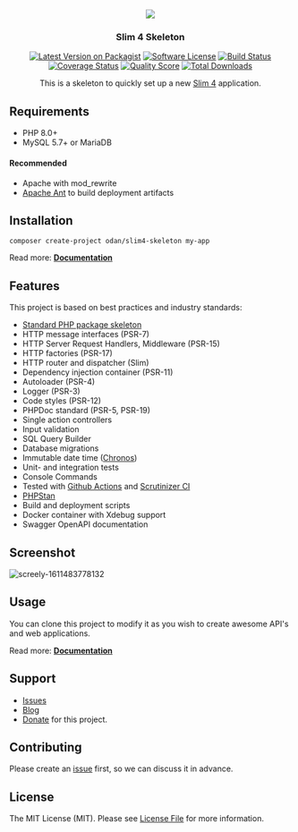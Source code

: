 <h1 align="center">
  <img src="https://user-images.githubusercontent.com/781074/67567104-9fe7d000-f729-11e9-8a2d-0c7286475aac.png">
</h1>

<h3 align="center">Slim 4 Skeleton</h3>

<div align="center">

  [![Latest Version on Packagist](https://img.shields.io/github/release/odan/slim4-skeleton.svg)](https://packagist.org/packages/odan/slim4-skeleton)
  [![Software License](https://img.shields.io/badge/license-MIT-brightgreen.svg)](LICENSE)
  [![Build Status](https://github.com/odan/slim4-skeleton/workflows/build/badge.svg)](https://github.com/odan/slim4-skeleton/actions)
  [![Coverage Status](https://img.shields.io/scrutinizer/coverage/g/odan/slim4-skeleton.svg)](https://scrutinizer-ci.com/g/odan/slim4-skeleton/code-structure)
  [![Quality Score](https://img.shields.io/scrutinizer/quality/g/odan/slim4-skeleton.svg)](https://scrutinizer-ci.com/g/odan/slim4-skeleton/?branch=master)
  [![Total Downloads](https://img.shields.io/packagist/dt/odan/slim4-skeleton.svg)](https://packagist.org/packages/odan/slim4-skeleton/stats)

This is a skeleton to quickly set up a new [Slim 4](https://www.slimframework.com/) application.

</div>

## Requirements

* PHP 8.0+
* MySQL 5.7+ or MariaDB

#### Recommended

* Apache with mod_rewrite
* [Apache Ant](https://ant.apache.org/bindownload.cgi) to build deployment artifacts

## Installation

```
composer create-project odan/slim4-skeleton my-app
```

Read more: **[Documentation](https://odan.github.io/slim4-skeleton/installation.html)**

## Features

This project is based on best practices and industry standards:

* [Standard PHP package skeleton](https://github.com/php-pds/skeleton)
* HTTP message interfaces (PSR-7)
* HTTP Server Request Handlers, Middleware (PSR-15)
* HTTP factories (PSR-17)
* HTTP router and dispatcher (Slim)
* Dependency injection container (PSR-11)
* Autoloader (PSR-4)
* Logger (PSR-3)
* Code styles (PSR-12)
* PHPDoc standard (PSR-5, PSR-19)
* Single action controllers
* Input validation
* SQL Query Builder
* Database migrations
* Immutable date time ([Chronos](https://github.com/cakephp/chronos))
* Unit- and integration tests
* Console Commands
* Tested with [Github Actions](https://github.com/odan/slim4-skeleton/actions) and [Scrutinizer CI](https://scrutinizer-ci.com/)
* [PHPStan](https://github.com/phpstan/phpstan)
* Build and deployment scripts
* Docker container with Xdebug support
* Swagger OpenAPI documentation

## Screenshot

![screely-1611483778132](https://user-images.githubusercontent.com/781074/105627322-940c2180-5e36-11eb-9941-fa75bb00e4c8.png)

## Usage

You can clone this project to modify it as you wish to create awesome API's and web applications. 

Read more: **[Documentation](https://odan.github.io/slim4-skeleton/installation.html)**

## Support

* [Issues](https://github.com/odan/slim4-skeleton/issues)
* [Blog](https://odan.github.io/)  
* [Donate](https://odan.github.io/donate.html) for this project.

## Contributing

Please create an [issue](https://github.com/odan/slim4-skeleton/issues) first, so we can discuss it in advance.

## License

The MIT License (MIT). Please see [License File](LICENSE) for more information.
